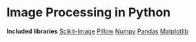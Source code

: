 # Image Processing in Python

<b>Included libraries</b>
  <a href="https://scikit-image.org">Scikit-Image</a>
  <a href="https://scikit-image.org">Pillow</a>
  <a href="https://scikit-image.org">Numpy</a>
  <a href="https://scikit-image.org">Pandas</a>
  <a href="https://scikit-image.org">Matplotlib</a>

